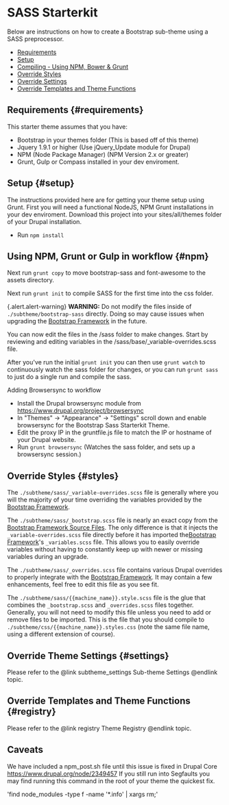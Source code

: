 <!-- @file Instructions for subtheming using the Sass Starterkit. -->
<!-- @defgroup subtheme_sass -->
<!-- @ingroup subtheme -->

# SASS Starterkit

Below are instructions on how to create a Bootstrap sub-theme using a SASS
preprocessor.

- [Requirements](#requirements)
- [Setup](#setup)
- [Compiling - Using NPM, Bower & Grunt](#npm)
- [Override Styles](#styles)
- [Override Settings](#settings)
- [Override Templates and Theme Functions](#registry)

## Requirements {#requirements}
This starter theme assumes that you have:
- Bootstrap in your themes folder (This is based off of this theme)
- Jquery 1.9.1 or higher (Use jQuery_Update module for Drupal)
- NPM (Node Package Manager) (NPM Version 2.x or greater)
- Grunt, Gulp or Compass installed in your dev enviroment.


## Setup {#setup}
The instructions provided here are for getting your theme setup using Grunt.
First you will need a functional NodeJS, NPM Grunt installations in your dev enviroment.
Download this project into your sites/all/themes folder of your Drupal
installation.

-  Run `npm install`

## Using NPM, Grunt or Gulp in workflow {#npm}

Next run `grunt copy` to move bootstrap-sass and font-awesome to the assets directory.

Next run `grunt init` to compile SASS for the first time into the css folder.

{.alert.alert-warning} **WARNING:** Do not modify the files inside of
`./subtheme/bootstrap-sass` directly. Doing so may cause issues when upgrading
the [Bootstrap Framework] in the future.

You can now edit the files in the /sass folder to make changes. Start by
reviewing and editing variables in the /sass/base/_variable-overrides.scss file.

After you've run the initial `grunt init` you can then use `grunt watch` to
continuously watch the sass folder for changes, or you can run `grunt sass`
to just do a single  run and compile the sass.

Adding Browsersync to workflow

- Install the Drupal browsersync module from
https://www.drupal.org/project/browsersync
- In "Themes" -> "Appearance" -> "Settings" scroll down and enable browsersync
for the Bootstrap Sass Starterkit Theme.
- Edit the proxy IP in the gruntfile.js file to match the IP or hostname of
your Drupal website.
- Run `grunt browsersync` (Watches the sass folder, and sets up a browsersync
session.)

## Override Styles {#styles}
The `./subtheme/sass/_variable-overrides.scss` file is generally where you will
the majority of your time overriding the variables provided by the [Bootstrap
Framework].

The `./subtheme/sass/_bootstrap.scss` file is nearly an exact copy from the
[Bootstrap Framework Source Files]. The only difference is that it injects the
`_variable-overrides.scss` file directly before it has imported the[Bootstrap
Framework]'s `_variables.scss` file. This allows you to easily override
variables without having to constantly keep up with newer or missing variables
during an upgrade.

The `./subtheme/sass/_overrides.scss` file contains various Drupal overrides to
properly integrate with the [Bootstrap Framework]. It may contain a few
enhancements, feel free to edit this file as you see fit.

The `./subtheme/sass/{{machine_name}}.style.scss` file is the glue that combines the
`_bootstrap.scss` and `_overrides.scss` files together. Generally, you will not
need to modify this file unless you need to add or remove files to be imported.
This is the file that you should compile to `./subtheme/css/{{machine_name}}.styles.css` (note
the same file name, using a different extension of course).

## Override Theme Settings {#settings}
Please refer to the @link subtheme_settings Sub-theme Settings @endlink topic.

## Override Templates and Theme Functions {#registry}
Please refer to the @link registry Theme Registry @endlink topic.

[Bootstrap Framework]: http://getbootstrap.com
[Bootstrap Framework Source Files]: https://github.com/twbs/bootstrap/releases
[SASS]: http://sass-lang.com/

## Caveats 
We have included a npm_post.sh file until this issue is fixed in Drupal Core https://www.drupal.org/node/2349457
If you still run into Segfaults you may find running this command in the root of your theme
the quickest fix.

'find node_modules -type f -name '*.info' | xargs rm;'